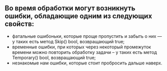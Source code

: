 ## Во время обработки могут возникнуть ошибки, обладающие одним из следующих свойств:
- фатальные ошибоньки, которые проще пропустить и забыть о них — у таких есть метод Skip() bool, возвращающий true;
- временные ошибки, при которых через некоторый промежуток времени можно повторить обработку задачи – у таких есть метод Temporary()
bool, возвращающий true;
- незнакомые нам ошибки, которые стоит пробросить дальше наверх.
